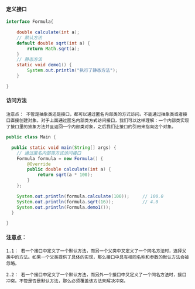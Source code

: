 #### 定义接口

```java
interface Formula{

    double calculate(int a);
	// 默认方法
    default double sqrt(int a) {
        return Math.sqrt(a);
    }
    // 静态方法
    static void demo1() {
        System.out.println("执行了静态方法");
    }

}
```



#### 访问方法

``注意点： 不管是抽象类还是接口，都可以通过匿名内部类的方式访问。不能通过抽象类或者接口直接创建对象。对于上面通过匿名内部类方式访问接口，我们可以这样理解：一个内部类实现了接口里的抽象方法并且返回一个内部类对象，之后我们让接口的引用来指向这个对象。``

```java
public class Main {

  public static void main(String[] args) {
    // 通过匿名内部类方式访问接口
    Formula formula = new Formula() {
        @Override
        public double calculate(int a) {
            return sqrt(a * 100);
        }
    };

    System.out.println(formula.calculate(100));     // 100.0
    System.out.println(formula.sqrt(16));           // 4.0
	System.out.println(Formula.demo1());
  }

}
```



#### 注意点：

``1.1： 若一个接口中定义了一个默认方法，而另一个父类中又定义了一个同名方法时，选择父类中的方法。如果一个父类提供了具体的实现，那么接口中具有相同名称和参数的默认方法会被忽略。`` 

``2.2： 若一个接口中定义了一个默认方法，而另外一个接口中又定义了一个同名方法时，接口冲突。不管是否是默认方法，那么必须覆盖该方法来解决冲突。`` 

